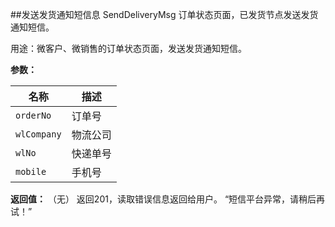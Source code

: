﻿##发送发货通知短信息 SendDeliveryMsg
订单状态页面，已发货节点发送发货通知短信。


用途：微客户、微销售的订单状态页面，发送发货通知短信。

**参数：**

名称 |  描述
------| ------
`orderNo` | 订单号
`wlCompany` | 物流公司
`wlNo` | 快递单号
`mobile` | 手机号





**返回值：**
（无）
返回201，读取错误信息返回给用户。
“短信平台异常，请稍后再试！”



